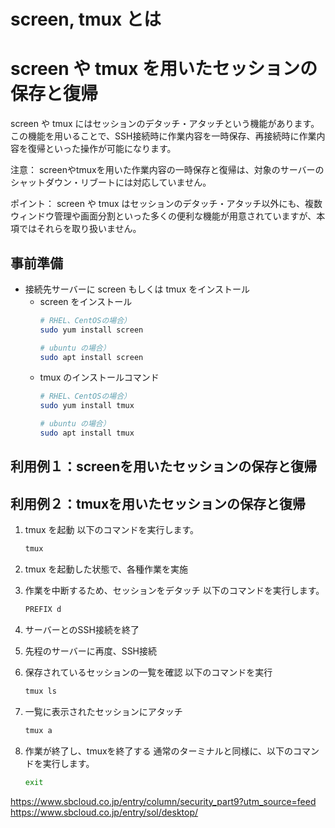# screen, tmux とは


# screen や tmux を用いたセッションの保存と復帰
screen や tmux にはセッションのデタッチ・アタッチという機能があります。
この機能を用いることで、SSH接続時に作業内容を一時保存、再接続時に作業内容を復帰といった操作が可能になります。

注意：
screenやtmuxを用いた作業内容の一時保存と復帰は、対象のサーバーのシャットダウン・リブートには対応していません。



ポイント：
screen や tmux はセッションのデタッチ・アタッチ以外にも、複数ウィンドウ管理や画面分割といった多くの便利な機能が用意されていますが、本項ではそれらを取り扱いません。


## 事前準備

- 接続先サーバーに screen もしくは tmux をインストール
    - screen をインストール
        ```sh
        # RHEL、CentOSの場合）
        sudo yum install screen

        # ubuntu の場合）
        sudo apt install screen
        ``` 
    - tmux のインストールコマンド
        ```sh
        # RHEL、CentOSの場合）
        sudo yum install tmux

        # ubuntu の場合）
        sudo apt install tmux
        ``` 


## 利用例１：screenを用いたセッションの保存と復帰



## 利用例２：tmuxを用いたセッションの保存と復帰
1. tmux を起動
    以下のコマンドを実行します。
    ```sh
    tmux
    ```

2. tmux を起動した状態で、各種作業を実施

3. 作業を中断するため、セッションをデタッチ
    以下のコマンドを実行します。
    ```sh
    PREFIX d
    ``` 

4. サーバーとのSSH接続を終了

5. 先程のサーバーに再度、SSH接続

6. 保存されているセッションの一覧を確認
    以下のコマンドを実行
    ```sh
    tmux ls
    ``` 

7. 一覧に表示されたセッションにアタッチ
    ```sh
    tmux a
    ``` 

8. 作業が終了し、tmuxを終了する
    通常のターミナルと同様に、以下のコマンドを実行します。
    ```sh
    exit
    ```


https://www.sbcloud.co.jp/entry/column/security_part9?utm_source=feed
https://www.sbcloud.co.jp/entry/sol/desktop/
